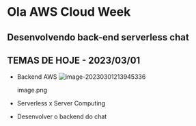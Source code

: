 # Ola AWS Cloud Week
## Desenvolvendo back-end serverless chat
## TEMAS DE HOJE - 2023/03/01
- Backend AWS
  ![image-20230301213945336](C:\Users\demar\AppData\Roaming\Typora\typora-user-images\image-20230301213945336.png)

  image.png
- Serverless x Server Computing
- Desenvolver o backend do chat

